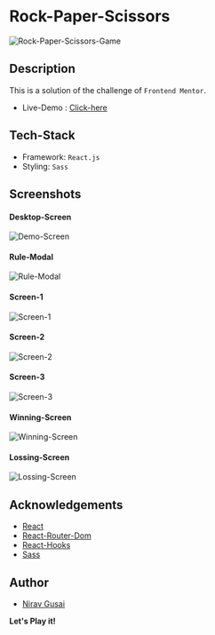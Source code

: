 # Rock-Paper-Scissors

![Rock-Paper-Scissors-Game](https://socialify.git.ci/Nirav1510/Rock-Paper-Scissors-Game/image?font=Bitter&language=1&owner=1&pattern=Formal%20Invitation&stargazers=1&theme=Dark)

## Description
This is a solution of the challenge of `Frontend Mentor`.
* Live-Demo : [Click-here](https://rps-game009.netlify.app)

## Tech-Stack
* Framework: `React.js`
* Styling: `Sass`

## Screenshots

#### Desktop-Screen
![Demo-Screen](./screenshots/desktop-preview.jpg)
#### Rule-Modal
![Rule-Modal](./screenshots/rules-modal.jpg)
#### Screen-1
![Screen-1](./screenshots/desktop-step-1.jpg)
#### Screen-2
![Screen-2](./screenshots/desktop-step-2.jpg)
#### Screen-3
![Screen-3](./screenshots/desktop-step-3.jpg)
#### Winning-Screen
![Winning-Screen](./screenshots/desktop-step-4-win.jpg)
#### Lossing-Screen
![Lossing-Screen](./screenshots/desktop-step-4-lose.jpg)

## Acknowledgements

- [React](https://reactjs.org/)
- [React-Router-Dom](https://knowbody.github.io/react-router-docs/)
- [React-Hooks](https://reactjs.org/docs/hooks-intro.html)
- [Sass](https://sass-lang.com/documentation)

## Author

- [Nirav Gusai](https://github.com/Nirav1510)

**Let's Play it!**
